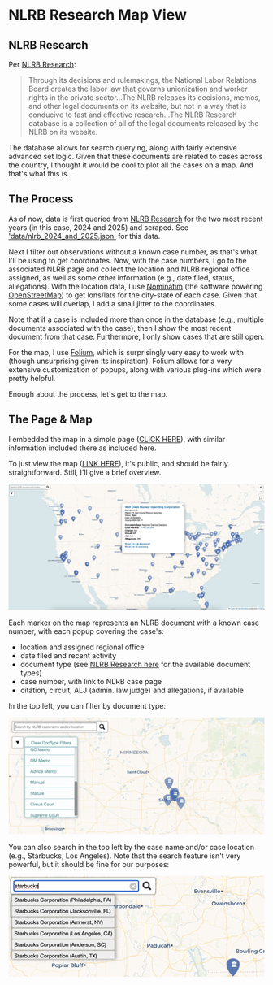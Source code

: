 # NLRB Research Map View

## NLRB Research

Per [NLRB Research](https://nlrbresearch.com/about):

> Through its decisions and rulemakings, the National Labor Relations Board creates the labor law that governs unionization and worker rights in the private sector...The NLRB releases its decisions, memos, and other legal documents on its website, but not in a way that is conducive to fast and effective research...The NLRB Research database is a collection of all of the legal documents released by the NLRB on its website.

The database allows for search querying, along with fairly extensive advanced set logic. Given that these documents are related to cases across the country, I thought it would be cool to plot all the cases on a map. And that's what this is.

## The Process

As of now, data is first queried from [NLRB Research](https://nlrbresearch.com/NLRB/NLRB_DB) for the two most recent years (in this case, 2024 and 2025) and scraped. See ['data/nlrb_2024_and_2025.json'](/data/nlrb_2024_and_2025.json) for this data.

Next I filter out observations without a known case number, as that's what I'll be using to get coordinates. Now, with the case numbers, I go to the associated NLRB page and collect the location and NLRB regional office assigned, as well as some other information (e.g., date filed, status, allegations). With the location data, I use [Nominatim](https://nominatim.org/) (the software powering [OpenStreetMap](https://www.openstreetmap.org/about)) to get lons/lats for the city-state of each case. Given that some cases will overlap, I add a small jitter to the coordinates. 

Note that if a case is included more than once in the database (e.g., multiple documents associated with the case), then I show the most recent document from that case. Furthermore, I only show cases that are still open.

For the map, I use [Folium](https://python-visualization.github.io/folium/latest/), which is surprisingly very easy to work with (though unsurprising given its inspiration). Folium allows for a very extensive customization of popups, along with various plug-ins which were pretty helpful.

Enough about the process, let's get to the map.

## The Page & Map 

I embedded the map in a simple page ([CLICK HERE](https://rhawrami.github.io/nlrb_loc/docs/index.html)), with similar information included there as included here.

To just view the map ([LINK HERE](https://rhawrami.github.io/nlrb_loc/docs/NLRB_map.html)), it's public, and should be fairly straightforward. Still, I'll give a brief overview.

![map_preview](img/nlrb_map.png)

Each marker on the map represents an NLRB document with a known case number, with each popup covering the case's:

- location and assigned regional office
- date filed and recent activity
- document type (see [NLRB Research here](https://nlrbresearch.com/instructions) for the available document types)
- case number, with link to NLRB case page
-  citation, circuit, ALJ (admin. law judge) and allegations, if available

In the top left, you can filter by document type: 

![filter_preview](img/map_filter.png)

You can also search in the top left by the case name and/or case location (e.g., Starbucks, Los Angeles). Note that the search feature isn't very powerful, but it should be fine for our purposes:

![search_preview](img/map_search.png)



